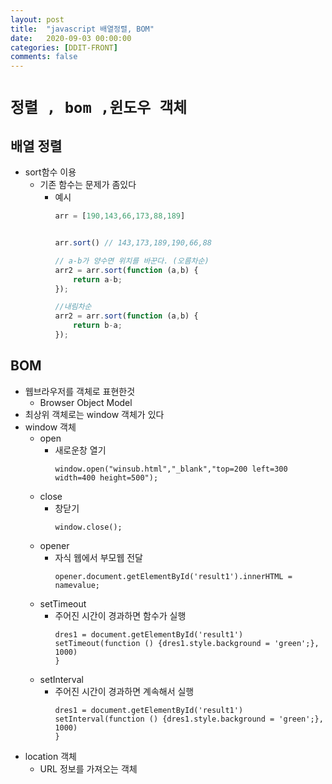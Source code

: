 ```yaml
---
layout: post
title:  "javascript 배열정렬, BOM"
date:   2020-09-03 00:00:00
categories: [DDIT-FRONT]
comments: false
---
```


# `정렬 , bom ,윈도우 객체`

## 배열 정렬
- sort함수 이용
    - 기존 함수는 문제가 좀있다
        - 예시
            ```javascript
            arr = [190,143,66,173,88,189]
          
            
            arr.sort() // 143,173,189,190,66,88
          
            // a-b가 양수면 위치를 바꾼다. (오름차순)
            arr2 = arr.sort(function (a,b) {
                return a-b;
            });

            //내림차순            
            arr2 = arr.sort(function (a,b) {
                return b-a;
            });
          
            ```

## BOM
- 웹브라우저를 객체로 표현한것
    - Browser Object Model
- 최상위 객체로는 window 객체가 있다  
- window 객체
    - open
        - 새로운창 열기
            ```
            window.open("winsub.html","_blank","top=200 left=300 width=400 height=500");
            ```
    - close
        - 창닫기
            ```
            window.close();
            ```
    - opener
        - 자식 웹에서 부모웹 전달  
            ```
            opener.document.getElementById('result1').innerHTML = namevalue;
            ```
    - setTimeout
        - 주어진 시간이 경과하면 함수가 실행
            ```
            dres1 = document.getElementById('result1')
            setTimeout(function () {dres1.style.background = 'green';}, 1000)
            }
            ```
    - setInterval
        - 주어진 시간이 경과하면 계속해서 실행
            ```
            dres1 = document.getElementById('result1')
            setInterval(function () {dres1.style.background = 'green';}, 1000)
            }
            ```
- location 객체
    - URL 정보를 가져오는 객체
              